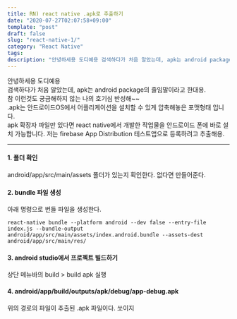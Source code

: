 ```yaml
---
title: RN) react native .apk로 추출하기
date: "2020-07-27T02:07:58+09:00"
template: "post"
draft: false
slug: "react-native-1/"
category: "React Native"
tags:
description: "안녕하세용 도디예용 검색하다가 처음 알았는데, apk는 android package의 줄임말이라고 한대용. 참 이런것도..."
---
```


안녕하세용 도디예용   
검색하다가 처음 알았는데, apk는 android package의 줄임말이라고 한대용.   
참 이런것도 궁금해하지 않는 나의 호기심 반성해~~   
.apk는 안드로이드OS에서 어플리케이션을 설치할 수 있게 압축해놓은 포맷형태 입니다.   
apk 확장자 파일만 있다면 react native에서 개발한 작업물을 안드로이드 폰에 바로 설치 가능합니다. 저는 firebase App Distribution 테스트앱으로 등록하려고 추출해용.   

---

#### 1. 폴더 확인
android/app/src/main/assets 폴더가 있는지 확인한다. 없다면 만들어준다.
#### 2. bundle 파일 생성
아래 명령으로 번들 파일을 생성한다.
```
react-native bundle --platform android --dev false --entry-file index.js --bundle-output android/app/src/main/assets/index.android.bundle --assets-dest android/app/src/main/res/
```
#### 3. android studio에서 프로젝트 빌드하기
상단 메뉴바의 build > build apk 실행
#### 4. android/app/build/outputs/apk/debug/app-debug.apk
위의 경로의 파일이 추출된 .apk 파일이다. 쏘이지



